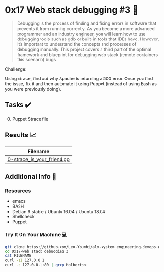  # 0x17 Web stack debugging #3 :wrench:

> Debugging is the process of finding and fixing errors in software that prevents it from running correctly. As you become a more advanced programmer and an industry engineer, you will learn how to use debugging tools such as gdb or built-in tools that IDEs have. However, it’s important to understand the concepts and processes of debugging manually. This project covers a third part of the optimal framework and blueprint for debugging web stack (remote containers this scenario) bugs

Challenge:

Using strace, find out why Apache is returning a 500 error. Once you find the issue, fix it and then automate it using Puppet (instead of using Bash as you were previously doing).



## Tasks :heavy_check_mark:

0. Puppet Strace file


## Results :chart_with_upwards_trend:

| Filename |
| ------ |
| [0-strace_is_your_friend.pp](./0-strace_is_your_friend.pp)|


## Additional info :construction:
### Resources

- emacs
- BASH
- Debian 9 stable / Ubuntu 16.04 / Ubuntu 18.04 
- Shellcheck
- Puppet


### Try It On Your Machine :computer:
```bash
git clone https://github.com/Leo-Youmbi/alx-system_engineering-devops.git
cd 0x17-web_stack_debugging_3
cat FILENAME
curl -sI 127.0.0.1
curl -s 127.0.0.1:80 | grep Holberton
```